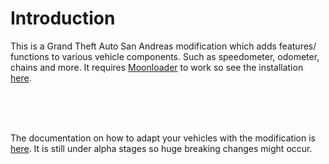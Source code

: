 # Introduction
This is a Grand Theft Auto San Andreas modification which adds features/ functions to various vehicle components. Such as speedometer, odometer, chains and more. It requires [Moonloader](https://gtaforums.com/topic/890987-moonloader/) to work so see the installation [here](https://github.com/user-grinch/Cheat-Menu#installation).

<br/>
<br/>
<br/>

The documentation on how to adapt your vehicles with the modification is [here](https://github.com/user-grinch/Functional-Vehicle-Components/wiki). It is still under alpha stages so huge breaking changes might occur.
